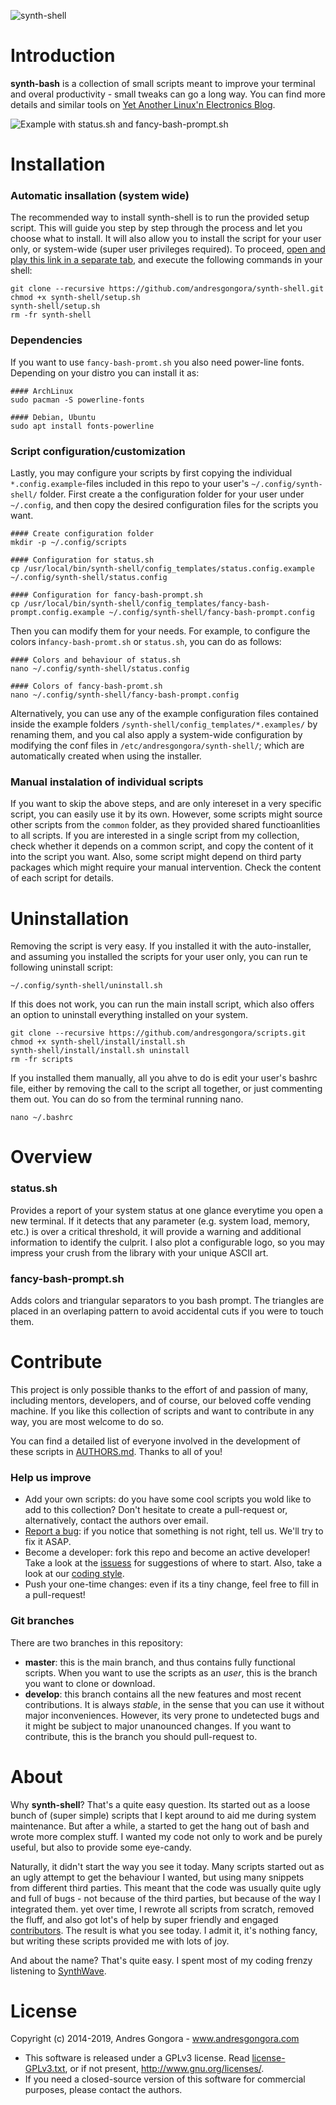 ![synth-shell](doc/synth-shell.jpg)






<!--------------------------------------+-------------------------------------->
#                                  Introduction
<!--------------------------------------+-------------------------------------->

**synth-bash** is a collection of small scripts meant to improve your terminal
and overal productivity - small tweaks can go a long way.
You can find more details and similar tools on
[Yet Another Linux'n Electronics Blog](https://yalneb.blogspot.com/).

![Example with status.sh and fancy-bash-prompt.sh](doc/screenshot.png)






<!--------------------------------------+-------------------------------------->
#                                  Installation
<!--------------------------------------+-------------------------------------->

### Automatic insallation (system wide)

The recommended way to install synth-shell is to run the provided setup script.
This will guide you step by step through the process and let you choose what
to install. It will also allow you to install the script for your user only,
or system-wide (super user privileges required). To proceed, 
[open and play this link in a separate tab](https://www.youtube.com/watch?v=k6ZMYWPQID0),
and execute the following commands in your shell:

```
git clone --recursive https://github.com/andresgongora/synth-shell.git
chmod +x synth-shell/setup.sh
synth-shell/setup.sh
rm -fr synth-shell
```



### Dependencies

If you want to use `fancy-bash-promt.sh` you also need power-line fonts.
Depending on your distro you can install it as:
```
#### ArchLinux
sudo pacman -S powerline-fonts

#### Debian, Ubuntu
sudo apt install fonts-powerline
```



### Script configuration/customization

Lastly, you may configure your scripts by first copying the individual
`*.config.example`-files included in this repo to your user's 
`~/.config/synth-shell/` folder. First create a the configuration folder
for your user under `~/.config`, and then copy the desired configuration files
for the scripts you want.
```
#### Create configuration folder
mkdir -p ~/.config/scripts

#### Configuration for status.sh
cp /usr/local/bin/synth-shell/config_templates/status.config.example ~/.config/synth-shell/status.config

#### Configuration for fancy-bash-prompt.sh
cp /usr/local/bin/synth-shell/config_templates/fancy-bash-prompt.config.example ~/.config/synth-shell/fancy-bash-prompt.config
```


Then you can modify them for your needs. For example, to configure
the colors in`fancy-bash-promt.sh` or `status.sh`, you can do as follows:
```
#### Colors and behaviour of status.sh
nano ~/.config/synth-shell/status.config

#### Colors of fancy-bash-promt.sh
nano ~/.config/synth-shell/fancy-bash-prompt.config
```

Alternatively, you can use any of the example configuration files contained
inside the example folders `/synth-shell/config_templates/*.examples/` by renaming
them, and you cal also apply a system-wide configuration by modifying the conf
files in `/etc/andresgongora/synth-shell/`; which are automatically created when
using the installer.




### Manual instalation of individual scripts
If you want to skip the above steps, and are only intereset in a very
specific script, you can easily use it by its own.
However, some scripts might source other scripts from the `common` folder,
as they provided shared functioanlities to all scripts. If you are interested
in a single script from my collection, check whether it depends on a common
script, and copy the content of it into the script you want.
Also, some script might depend on third party packages which might require
your manual intervention. Check the content of each script for details.






<!--------------------------------------+-------------------------------------->
#                                  Uninstallation
<!--------------------------------------+-------------------------------------->

Removing the script is very easy. If you installed it with the auto-installer,
and assuming you installed the scripts for your user only,
you can run te following uninstall script:
```
~/.config/synth-shell/uninstall.sh
```


If this does not work, you can run the main install script, which also offers
an option to uninstall everything installed on your system.
```
git clone --recursive https://github.com/andresgongora/scripts.git
chmod +x synth-shell/install/install.sh
synth-shell/install/install.sh uninstall
rm -fr scripts
```


If you installed them manually, all you ahve to do is edit your user's bashrc
file, either by removing the call to the script all together, or just commenting
them out. You can do so from the terminal running nano.
```
nano ~/.bashrc
```






<!--------------------------------------+-------------------------------------->
#                                    Overview
<!--------------------------------------+-------------------------------------->

### status.sh
Provides a report of your system status at one glance everytime you open a
new terminal. If it detects that any parameter (e.g. system load, memory, etc.)
is over a critical threshold, it will provide a warning and additional
information to identify the culprit. I also plot a configurable logo, so
you may impress your crush from the library with your unique ASCII art.


### fancy-bash-prompt.sh
Adds colors and triangular separators to you bash prompt. The triangles are
placed in an overlaping pattern to avoid accidental cuts if you were to touch
them.






<!--------------------------------------+-------------------------------------->
#                                   Contribute
<!--------------------------------------+-------------------------------------->

This project is only possible thanks to the effort of and passion of many, 
including mentors, developers, and of course, our beloved coffe vending machine.
If you like this collection of scripts and want to contribute in any way,
you are most welcome to do so.

You can find a detailed list of everyone involved in the development of
these scripts in [AUTHORS.md](AUTHORS.md). Thanks to all of you!



### Help us improve

* Add your own scripts: do you have some cool scripts you wold like to 
  add to this collection? Don't hesitate to create a pull-request or,
  alternatively, contact the authors over email.
* [Report a bug](https://github.com/andresgongora/synth-shell/issues): 
  if you notice that something is not right, tell us. 
  We'll try to fix it ASAP.
* Become a developer: fork this repo and become an active developer!
  Take a look at the [issuess](https://github.com/andresgongora/synth-shell/issues)
  for suggestions of where to start. Also, take a look at our 
  [coding style](coding_style.md).
* Push your one-time changes: even if its a tiny change, 
  feel free to fill in a pull-request!



### Git branches

There are two branches in this repository:

* **master**: this is the main branch, and thus contains fully functional 
  scripts. When you want to use the scripts as an _user_, 
  this is the branch you want to clone or download.
* **develop**: this branch contains all the new features and most recent 
  contributions. It is always _stable_, in the sense that you can use it
  without major inconveniences. 
  However, its very prone to undetected bugs and it might be subject to major
  unanounced changes. If you want to contribute, this is the branch 
  you should pull-request to.






<!--------------------------------------+-------------------------------------->
#                                     About
<!--------------------------------------+-------------------------------------->

Why **synth-shell**? That's a quite easy question. Its started out as a loose
bunch of (super simple) scripts that I kept around to aid me during
system maintenance. But after a while, a started to get the hang out of bash
and wrote more complex stuff. I wanted my code not only to work
and be purely useful, but also to provide some eye-candy.

Naturally, it didn't start the way you see it today. Many scripts started out as
an ugly attempt to get the behaviour I wanted, but using many snippets from
different third parties. This meant that the code was usually quite ugly and
full of bugs - not because of the third parties, but because of the way I
integrated them. yet over time, I rewrote all scripts from scratch, removed
the fluff, and also got lot's of help by super friendly and engaged 
[contributors](AUTHORS.md). The result is what you see today.
I admit it, it's nothing fancy, but writing these scripts provided me with
lots of joy.

And about the name? That's quite easy. I spent most of my coding frenzy
listening to [SynthWave](https://en.wikipedia.org/wiki/Synthwave).






<!--------------------------------------+-------------------------------------->
#                                    License
<!--------------------------------------+-------------------------------------->

Copyright (c) 2014-2019, Andres Gongora - www.andresgongora.com

* This software is released under a GPLv3 license.
  Read [license-GPLv3.txt](LICENSE),
  or if not present, <http://www.gnu.org/licenses/>.
* If you need a closed-source version of this software
  for commercial purposes, please contact the authors.

